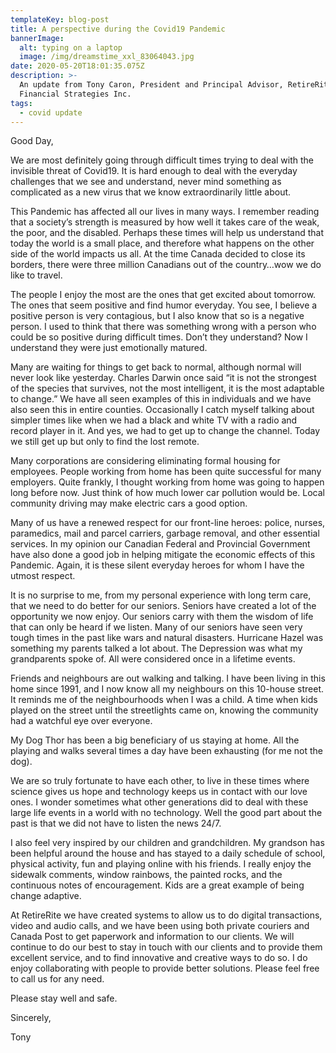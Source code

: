 ```yaml
---
templateKey: blog-post
title: A perspective during the Covid19 Pandemic
bannerImage:
  alt: typing on a laptop
  image: /img/dreamstime_xxl_83064043.jpg
date: 2020-05-20T18:01:35.075Z
description: >-
  An update from Tony Caron, President and Principal Advisor, RetireRite
  Financial Strategies Inc. 
tags:
  - covid update
---
```

Good Day,

We are most definitely going through difficult times trying to deal with the invisible threat of Covid19. It is hard enough to deal with the everyday challenges that we see and understand, never mind something as complicated as a new virus that we know extraordinarily little about. 

This Pandemic has affected all our lives in many ways.  I remember reading that a society’s strength is measured by how well it takes care of the weak, the poor, and the disabled. Perhaps these times will help us understand that today the world is a small place, and therefore what happens on the other side of the world impacts us all.  At the time Canada decided to close its borders, there were three million Canadians out of the country…wow we do like to travel. 

The people I enjoy the most are the ones that get excited about tomorrow. The ones that seem positive and find humor everyday. You see, I believe a positive person is very contagious, but I also know that so is a negative person. I used to think that there was something wrong with a person who could be so positive during difficult times. Don’t they understand? Now I understand they were just emotionally matured.

Many are waiting for things to get back to normal, although normal will never look like yesterday. Charles Darwin once said “it is not the strongest of the species that survives, not the most intelligent, it is the most adaptable to change.” We have all seen examples of this in individuals and we have also seen this in entire counties. Occasionally I catch myself talking about simpler times like when we had a black and white TV with a radio and record player in it. And yes, we had to get up to change the channel. Today we still get up but only to find the lost remote. 

Many corporations are considering eliminating formal housing for employees. People working from home has been quite successful for many employers. Quite frankly, I thought working from home was going to happen long before now. Just think of how much lower car pollution would be. Local community driving may make electric cars a good option. 

Many of us have a renewed respect for our front-line heroes: police, nurses, paramedics, mail and parcel carriers, garbage removal, and other essential services. In my opinion our Canadian Federal and Provincial Government have also done a good job in helping mitigate the economic effects of this Pandemic. Again, it is these silent everyday heroes for whom I have the utmost respect. 

It is no surprise to me, from my personal experience with long term care, that we need to do better for our seniors. Seniors have created a lot of the opportunity we now enjoy. Our seniors carry with them the wisdom of life that can only be heard if we listen. Many of our seniors have seen very tough times in the past like wars and natural disasters. Hurricane Hazel was something my parents talked a lot about. The Depression was what my grandparents spoke of. All were considered once in a lifetime events.

Friends and neighbours are out walking and talking. I have been living in this home since 1991, and I now know all my neighbours on this 10-house street. It reminds me of the neighbourhoods when I was a child. A time when kids played on the street until the streetlights came on, knowing the community had a watchful eye over everyone. 

My Dog Thor has been a big beneficiary of us staying at home. All the playing and walks several times a day have been exhausting (for me not the dog).

We are so truly fortunate to have each other, to live in these times where science gives us hope and technology keeps us in contact with our love ones. I wonder sometimes what other generations did to deal with these large life events in a world with no technology. Well the good part about the past is that we did not have to listen the news 24/7.

I also feel very inspired by our children and grandchildren. My grandson has been helpful around the house and has stayed to a daily schedule of school, physical activity, fun and playing online with his friends. I really enjoy the sidewalk comments, window rainbows, the painted rocks, and the continuous notes of encouragement. Kids are a great example of being change adaptive.

At RetireRite we have created systems to allow us to do digital transactions, video and audio calls, and we have been using both private couriers and Canada Post to get paperwork and information to our clients. We will continue to do our best to stay in touch with our clients and to provide them excellent service, and to find innovative and creative ways to do so. I do enjoy collaborating with people to provide better solutions. Please feel free to call us for any need. 



Please stay well and safe.



Sincerely,

Tony

